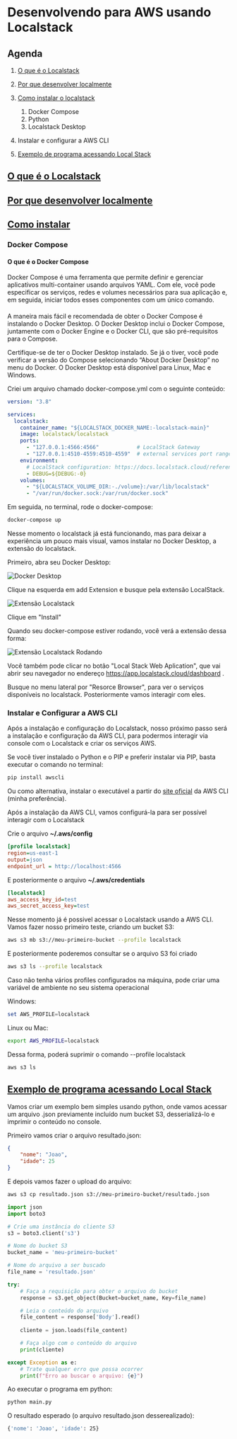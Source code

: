 # Desenvolvendo para AWS usando Localstack

## Agenda

1. [O que é o Localstack](#o-que-é-o-localstack)
1. [Por que desenvolver localmente](#porque-localmente)
1. [Como instalar o localstack](#como-instalar)
    1. Docker Compose
    1. Python
    1. Localstack Desktop

1. Instalar e configurar a AWS CLI
1. [Exemplo de programa acessando Local Stack](#exemplo-programa)



## [O que é o Localstack](#o-que-é-o-localstack)


## [Por que desenvolver localmente](#porque-localmente)


## [Como instalar](#como-instalar)

### Docker Compose

#### O que é o Docker Compose
Docker Compose é uma ferramenta que permite definir e gerenciar aplicativos multi-container usando arquivos YAML. Com ele, você pode especificar os serviços, redes e volumes necessários para sua aplicação e, em seguida, iniciar todos esses componentes com um único comando.

####
A maneira mais fácil e recomendada de obter o Docker Compose é instalando o Docker Desktop. 
O Docker Desktop inclui o Docker Compose, juntamente com o Docker Engine e o Docker CLI, que são pré-requisitos para o Compose.

Certifique-se de ter o Docker Desktop instalado. 
Se já o tiver, você pode verificar a versão do Compose selecionando “About Docker Desktop” no menu do Docker.
O Docker Desktop está disponível para Linux, Mac e Windows.

Criei um arquivo chamado docker-compose.yml com o seguinte conteúdo:

```yaml
version: "3.8"

services:
  localstack:
    container_name: "${LOCALSTACK_DOCKER_NAME:-localstack-main}"
    image: localstack/localstack
    ports:
      - "127.0.0.1:4566:4566"            # LocalStack Gateway
      - "127.0.0.1:4510-4559:4510-4559"  # external services port range
    environment:
      # LocalStack configuration: https://docs.localstack.cloud/references/configuration/
      - DEBUG=${DEBUG:-0}
    volumes:
      - "${LOCALSTACK_VOLUME_DIR:-./volume}:/var/lib/localstack"
      - "/var/run/docker.sock:/var/run/docker.sock"
```

Em seguida, no terminal, rode o docker-compose:

```bash
docker-compose up
```

Nesse momento o localstack já está funcionando, mas para deixar a experiência um pouco mais visual, vamos instalar no Docker Desktop, a extensão do localstack.

Primeiro, abra seu Docker Desktop:

![Docker Desktop](/doc/images/docker-desktop.png "Docker Desktop")

Clique na esquerda em add Extension e busque pela extensão LocalStack.

![Extensão Localstack](/doc/images/extensao-local-stack.png "Extensão Localstack")

Clique em "Install"


Quando seu docker-compose estiver rodando, você verá a extensão dessa forma:

![Extensão Localstack Rodando](/doc/images/extensao-local-stack-rodando.png "Extensão Localstack Rodando")

Você também pode clicar no botão "Local Stack Web Aplication", que vai abrir seu navegador no endereço https://app.localstack.cloud/dashboard .


Busque no menu lateral por "Resorce Browser", para ver o serviços disponíveis no localstack. Posteriormente vamos interagir com eles.


### Instalar e Configurar a AWS CLI

Após a instalação e configuração do Localstack, nosso próximo passo será a instalação e configuração da AWS CLI, para podermos interagir via console com o Localstack e criar os serviços AWS.

Se você tiver instalado o Python e o PIP e preferir instalar via PIP, basta executar o comando no terminal:

```bash
pip install awscli
```

Ou como alternativa, instalar o executável a partir do [site oficial](https://docs.localstack.cloud/user-guide/integrations/aws-cli/#aws-cli) da AWS CLI (minha preferência).

Após a instalação da AWS CLI, vamos configurá-la para ser possível interagir com o Localstack

Crie o arquivo __~/.aws/config__

```ini
[profile localstack]
region=us-east-1
output=json
endpoint_url = http://localhost:4566
```

E posteriormente o arquivo __~/.aws/credentials__
 
```ini
[localstack]
aws_access_key_id=test
aws_secret_access_key=test
```

Nesse momento já é possivel acessar o Localstack usando  a AWS CLI. 
Vamos fazer nosso primeiro teste, criando um bucket S3:

```bash
aws s3 mb s3://meu-primeiro-bucket --profile localstack
```

E posteriormente poderemos consultar se o arquivo S3 foi criado
```bash
aws s3 ls --profile localstack
```

Caso não tenha vários profiles configurados na máquina, pode criar uma variável de ambiente no seu sistema operacional

Windows:
```powershell
set AWS_PROFILE=localstack
```

Linux ou Mac:

```bash
export AWS_PROFILE=localstack
```

Dessa forma, poderá suprimir o comando --profile localstack

```bash
aws s3 ls 
```


## [Exemplo de programa acessando Local Stack](#exemplo-programa)

Vamos criar um exemplo bem simples usando python, onde vamos acessar um arquivo .json previamente incluído num bucket S3, desserializá-lo e imprimir o conteúdo no console.

Primeiro vamos criar o arquivo resultado.json:

```json
{
    "nome": "Joao",
    "idade": 25
}
```

E depois vamos fazer o upload do arquivo:

```bash
aws s3 cp resultado.json s3://meu-primeiro-bucket/resultado.json
```

```python
import json
import boto3

# Crie uma instância do cliente S3
s3 = boto3.client('s3')

# Nome do bucket S3
bucket_name = 'meu-primeiro-bucket'

# Nome do arquivo a ser buscado
file_name = 'resultado.json'

try:
    # Faça a requisição para obter o arquivo do bucket
    response = s3.get_object(Bucket=bucket_name, Key=file_name)

    # Leia o conteúdo do arquivo
    file_content = response['Body'].read()
       
    cliente = json.loads(file_content)

    # Faça algo com o conteúdo do arquivo
    print(cliente)

except Exception as e:
    # Trate qualquer erro que possa ocorrer
    print(f"Erro ao buscar o arquivo: {e}")
```

Ao executar o programa em python:
```bash
python main.py

```
O resultado esperado (o arquivo resultado.json desserealizado):
```bash
{'nome': 'Joao', 'idade': 25}
```